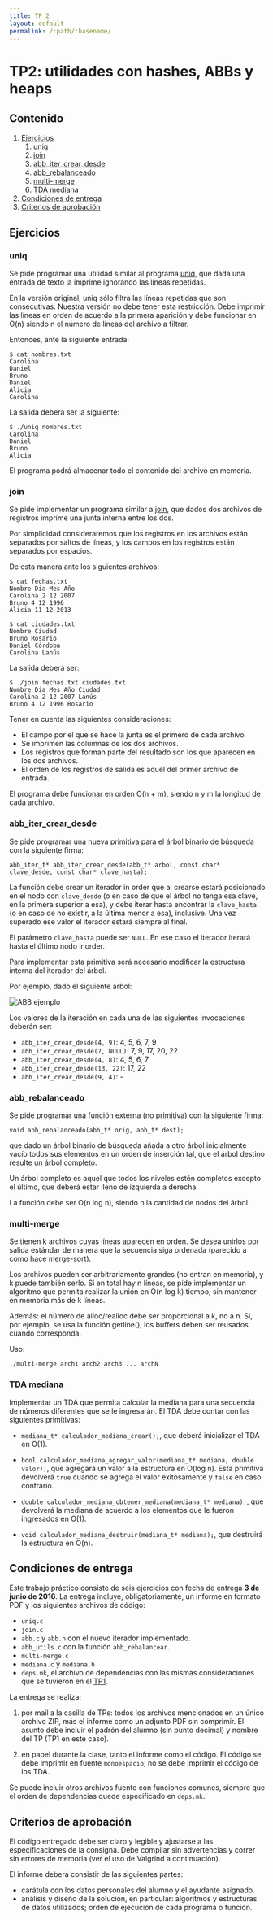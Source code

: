 ```yaml
---
title: TP 2
layout: default
permalink: /:path/:basename/
---
```


TP2: utilidades con hashes, ABBs y heaps
========================================

## Contenido
  1. [Ejercicios](#ejercicios)
      1. [uniq](#uniq)
      2. [join](#join)
      3. [abb_iter_crear_desde](#abbitercreardesde)
      4. [abb_rebalanceado](#abbrebalanceado)
      5. [multi-merge](#multi-merge)
      6. [TDA mediana](#tda-mediana)
  2. [Condiciones de entrega](#condiciones-de-entrega)  
  3. [Criterios de aprobación](#criterios-de-aprobacin)

## Ejercicios

### uniq

Se pide programar una utilidad similar al programa [uniq](http://ss64.com/bash/uniq.html), que dada una entrada de texto la imprime ignorando las líneas repetidas.

En la versión original, uniq sólo filtra las líneas repetidas que son consecutivas. Nuestra versión no debe tener esta restricción. Debe imprimir las líneas en orden de acuerdo a la primera aparición y debe funcionar en O(n) siendo n el número de líneas del archivo a filtrar.

Entonces, ante la siguiente entrada:

    $ cat nombres.txt
    Carolina
    Daniel
    Bruno
    Daniel
    Alicia
    Carolina


La salida deberá ser la siguiente:

    $ ./uniq nombres.txt
    Carolina
    Daniel
    Bruno
    Alicia

El programa podrá almacenar todo el contenido del archivo en memoria.


### join

Se pide implementar un programa similar a [join](http://ss64.com/bash/join.html), que dados dos archivos de registros imprime una junta interna entre los dos.

Por simplicidad consideraremos que los registros en los archivos están separados por saltos de líneas, y los campos en los registros están separados por espacios.

De esta manera ante los siguientes archivos:

    $ cat fechas.txt
    Nombre Dia Mes Año
    Carolina 2 12 2007
    Bruno 4 12 1996
    Alicia 11 12 2013

    $ cat ciudades.txt
    Nombre Ciudad
    Bruno Rosario
    Daniel Córdoba
    Carolina Lanús

La salida deberá ser:

    $ ./join fechas.txt ciudades.txt
    Nombre Dia Mes Año Ciudad
    Carolina 2 12 2007 Lanús
    Bruno 4 12 1996 Rosario

Tener en cuenta las siguientes consideraciones:
- El campo por el que se hace la junta es el primero de cada archivo.
- Se imprimen las columnas de los dos archivos.
- Los registros que forman parte del resultado son los que aparecen en los dos archivos.
- El orden de los registros de salida es aquél del primer archivo de entrada.

El programa debe funcionar en orden O(n + m), siendo n y m la longitud de cada archivo.


### abb_iter_crear_desde

Se pide programar una nueva primitiva para el árbol binario de búsqueda con la siguiente firma:

    abb_iter_t* abb_iter_crear_desde(abb_t* arbol, const char* clave_desde, const char* clave_hasta);

La función debe crear un iterador in order que al crearse estará posicionado en el nodo con `clave_desde` (o en caso de que el árbol no tenga esa clave, en la primera superior a esa), y debe iterar hasta encontrar la `clave_hasta` (o en caso de no existir, a la última menor a esa), inclusive. Una vez superado ese valor el iterador estará siempre al final.

El parámetro `clave_hasta` puede ser `NULL`. En ese caso el iterador iterará hasta el último nodo inorder.

Para implementar esta primitiva será necesario modificar la estructura interna del iterador del árbol.


Por ejemplo, dado el siguiente árbol:

![ABB ejemplo](http://cramster-image.s3.amazonaws.com/definitions/computerscience-5-img-1.png)

Los valores de la iteración en cada una de las siguientes invocaciones deberán ser:

- `abb_iter_crear_desde(4, 9)`: 4, 5, 6, 7, 9
- `abb_iter_crear_desde(7, NULL)`: 7, 9, 17, 20, 22
- `abb_iter_crear_desde(4, 8)`: 4, 5, 6, 7
- `abb_iter_crear_desde(13, 22)`: 17, 22
- `abb_iter_crear_desde(9, 4)`: -


### abb_rebalanceado

Se pide programar una función externa (no primitiva) con la siguiente firma:

    void abb_rebalanceado(abb_t* orig, abb_t* dest);

que dado un árbol binario de búsqueda añada a otro árbol inicialmente vacío todos sus elementos en un orden de inserción tal, que el árbol destino resulte un árbol completo.

Un árbol completo es aquel que todos los niveles estén completos excepto el último, que deberá estar lleno de izquierda a derecha.

La función debe ser O(n log n), siendo n la cantidad de nodos del árbol.


### multi-merge

Se tienen k archivos cuyas líneas aparecen en orden. Se desea unirlos por salida estándar de manera que la secuencia siga ordenada (parecido a como hace merge-sort).

Los archivos pueden ser arbitrariamente grandes (no entran en memoria), y k puede también serlo. Si en total hay n líneas, se pide implementar un algoritmo que permita realizar la unión en O(n log k) tiempo, sin mantener en memoria más de k líneas.

Además: el número de alloc/realloc debe ser proporcional a k, no a n. Si, por ejemplo, se usa la función getline(), los buffers deben ser reusados cuando corresponda.

Uso:

    ./multi-merge arch1 arch2 arch3 ... archN


### TDA mediana

Implementar un TDA que permita calcular la mediana para una secuencia de números diferentes que se le ingresarán. El TDA debe contar con las siguientes primitivas:

  - `mediana_t* calculador_mediana_crear();`, que deberá inicializar el TDA en O(1).

  - `bool calculador_mediana_agregar_valor(mediana_t* mediana, double valor);`, que agregará un valor a la estructura en O(log n). Esta primitiva devolverá `true` cuando se agrega el valor exitosamente y `false` en caso contrario.

  - `double calculador_mediana_obtener_mediana(mediana_t* mediana);`, que devolverá la mediana de acuerdo a los elementos que le fueron ingresados en O(1).

  - `void calculador_mediana_destruir(mediana_t* mediana);`, que destruirá la estructura en O(n).


## Condiciones de entrega

Este trabajo práctico consiste de seis ejercicios con fecha de entrega **3 de junio de 2016**.
La entrega incluye, obligatoriamente, un informe en formato PDF y los siguientes archivos de código:

  - `uniq.c`
  - `join.c`
  - `abb.c` y `abb.h` con el nuevo iterador implementado.
  - `abb_utils.c` con la función `abb_rebalancear`.
  - `multi-merge.c`
  - `mediana.c` y `mediana.h`
  - `deps.mk`, el archivo de dependencias con las mismas consideraciones que se tuvieron en el [TP1](https://algoritmos-rw.github.io/prog2/tp1/#deps.mk).

La entrega se realiza:

  1. por mail a la casilla de TPs: todos los archivos mencionados en un único archivo ZIP, más el informe como un adjunto PDF sin comprimir. El asunto debe incluir el padrón del alumno (sin punto decimal) y nombre del TP (TP1 en este caso).

  2. en papel durante la clase, tanto el informe como el código. El código se debe imprimir en fuente `monoespacio`; no se debe imprimir el código de los TDA.

Se puede incluir otros archivos fuente con funciones comunes, siempre que el orden de dependencias quede especificado en `deps.mk`.


## Criterios de aprobación

El código entregado debe ser claro y legible y ajustarse a las especificaciones de la consigna. Debe compilar sin advertencias y correr sin errores de memoria (ver el uso de Valgrind a continuación).

El informe deberá consistir de las siguientes partes:

  - carátula con los datos personales del alumno y el ayudante asignado.
  - análisis y diseño de la solución, en particular: algoritmos y estructuras de datos utilizados; orden de ejecución de cada programa o función.
